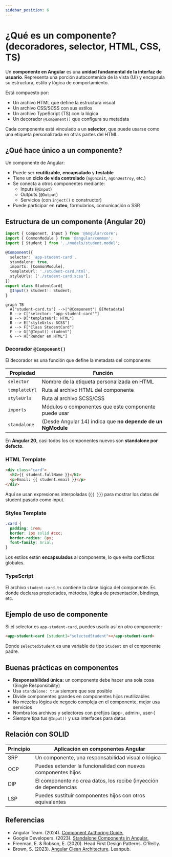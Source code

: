 ```yaml
---
sidebar_position: 6
---
```


# ¿Qué es un componente? (decoradores, selector, HTML, CSS, TS)

Un **componente en Angular** es una **unidad fundamental de la interfaz de usuario**. Representa una porción autocontenida de la vista (UI) y encapsula su estructura, estilo y lógica de comportamiento.

Está compuesto por:

- Un archivo HTML que define la estructura visual
- Un archivo CSS/SCSS con sus estilos
- Un archivo TypeScript (TS) con la lógica
- Un decorador `@Component()` que configura su metadata

Cada componente está vinculado a un **selector**, que puede usarse como una etiqueta personalizada en otras partes del HTML.

## ¿Qué hace único a un componente?

Un componente de Angular:

- Puede ser **reutilizable**, **encapsulado** y **testable**
- Tiene un **ciclo de vida controlado** (`ngOnInit`, `ngOnDestroy`, etc.)
- Se conecta a otros componentes mediante:
  - Inputs (`@Input`)
  - Outputs (`@Output`)
  - Servicios (con `inject()` o constructor)
- Puede participar en **ruteo**, formularios, comunicación o SSR

## Estructura de un componente (Angular 20)

```ts title="student-card.ts" showLineNumbers
import { Component, Input } from '@angular/core';
import { CommonModule } from '@angular/common';
import { Student } from '../models/student.model';

@Component({
  selector: 'app-student-card',
  standalone: true,
  imports: [CommonModule],
  templateUrl: './student-card.html',
  styleUrls: ['./student-card.scss'],
})
export class StudentCard{
  @Input() student!: Student;
}
```

```mermaid
graph TB
  A["student-card.ts"] -->|"@Component"| B[Metadata]
  B --> C["selector: 'app-student-card'"]
  B --> D["templateUrl: HTML"]
  B --> E["styleUrls: SCSS"]
  A --> F["Class StudentCard"]
  F --> G["@Input() student"]
  G --> H["Render en HTML"]
```

### Decorador `@Component()`

El decorador es una función que define la metadata del componente:

|Propiedad|Función|
|--|--|
|`selector`|Nombre de la etiqueta personalizada en HTML|
|`templateUrl`|Ruta al archivo HTML del componente|
|`styleUrls`|Ruta al archivo SCSS/CSS|
|`imports`|Módulos o componentes que este componente puede usar|
|`standalone`|(Desde Angular 14) indica que **no depende de un NgModule**|

En **Angular 20**, casi todos los componentes nuevos son **standalone por defecto**.

### HTML Template

```html title="student-card.html"
<div class="card">
  <h2>{{ student.fullName }}</h2>
  <p>Email: {{ student.email }}</p>
</div>
```

Aquí se usan expresiones interpoladas (`{{ }}`) para mostrar los datos del student pasado como input.

### Styles Template

```css
.card {
  padding: 1rem;
  border: 1px solid #ccc;
  border-radius: 8px;
  font-family: Arial;
}
```

Los estilos están **encapsulados** al componente, lo que evita conflictos globales.

### TypeScript

El archivo `student-card.ts` contiene la clase lógica del componente. Es donde declaras propiedades, métodos, lógica de presentación, bindings, etc.

## Ejemplo de uso de componente

Si el selector es `app-student-card`, puedes usarlo así en otro componente:

```html
<app-student-card [student]="selectedStudent"></app-student-card>
```

Donde `selectedStudent` es una variable de tipo `Student` en el componente padre.

## Buenas prácticas en componentes

- **Responsabilidad única:** un componente debe hacer una sola cosa (Single Responsibility)
- Usa `standalone: true` siempre que sea posible
- Divide componentes grandes en componentes hijos reutilizables
- No mezcles lógica de negocio compleja en el componente, mejor usa servicios
- Nombra los archivos y selectores con prefijos (app-, admin-, user-)
- Siempre tipa tus `@Input()` y usa interfaces para datos

## Relación con SOLID

|Principio|Aplicación en componentes Angular|
|--|--|
|SRP|Un componente, una responsabilidad visual o lógica|
|OCP|Puedes extender la funcionalidad con nuevos componentes hijos|
|DIP|El componente no crea datos, los recibe (inyección de dependencias|
|LSP|Puedes sustituir componentes hijos con otros equivalentes|

## Referencias

- Angular Team. (2024). [Component Authoring Guide.](https://angular.dev/guide/component-overview)
- Google Developers. (2023). [Standalone Components in Angular.](https://blog.angular.io/standalone-components-in-angular-14-70444c6c2f0f)
- Freeman, E. & Robson, E. (2020). Head First Design Patterns. O’Reilly.
- Brown, S. (2023). [Angular Clean Architecture](https://leanpub.com/clean-angular-architecture). Leanpub.
